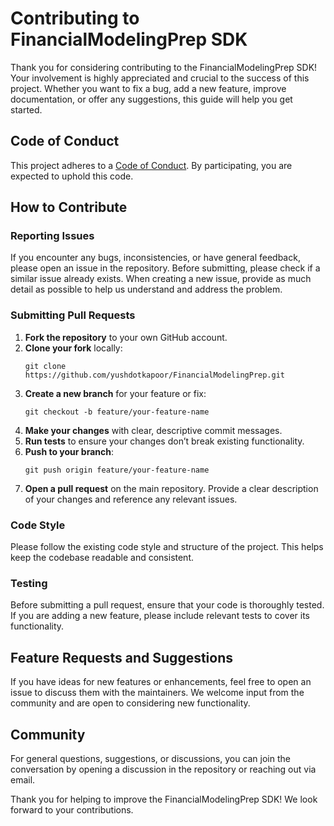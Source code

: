# Contributing to FinancialModelingPrep SDK

Thank you for considering contributing to the FinancialModelingPrep SDK! Your involvement is highly appreciated and crucial to the success of this project. Whether you want to fix a bug, add a new feature, improve documentation, or offer any suggestions, this guide will help you get started.

## Code of Conduct

This project adheres to a [Code of Conduct](CODE_OF_CONDUCT.md). By participating, you are expected to uphold this code.

## How to Contribute

### Reporting Issues

If you encounter any bugs, inconsistencies, or have general feedback, please open an issue in the repository. Before submitting, please check if a similar issue already exists. When creating a new issue, provide as much detail as possible to help us understand and address the problem.

### Submitting Pull Requests

1. **Fork the repository** to your own GitHub account.
2. **Clone your fork** locally:
   ```
   git clone https://github.com/yushdotkapoor/FinancialModelingPrep.git
   ```
3. **Create a new branch** for your feature or fix:
   ```
   git checkout -b feature/your-feature-name
   ```
4. **Make your changes** with clear, descriptive commit messages.
5. **Run tests** to ensure your changes don’t break existing functionality.
6. **Push to your branch**:
   ```
   git push origin feature/your-feature-name
   ```
7. **Open a pull request** on the main repository. Provide a clear description of your changes and reference any relevant issues.

### Code Style

Please follow the existing code style and structure of the project. This helps keep the codebase readable and consistent. 

### Testing

Before submitting a pull request, ensure that your code is thoroughly tested. If you are adding a new feature, please include relevant tests to cover its functionality.

## Feature Requests and Suggestions

If you have ideas for new features or enhancements, feel free to open an issue to discuss them with the maintainers. We welcome input from the community and are open to considering new functionality.

## Community

For general questions, suggestions, or discussions, you can join the conversation by opening a discussion in the repository or reaching out via email.

Thank you for helping to improve the FinancialModelingPrep SDK! We look forward to your contributions.
